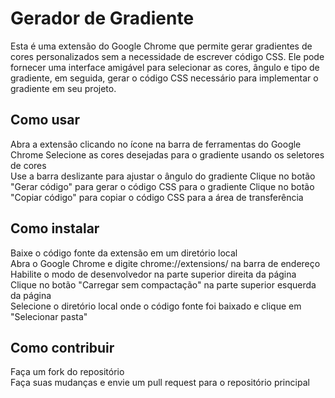 <h1>Gerador de Gradiente</h1>
<p>Esta é uma extensão do Google Chrome que permite gerar gradientes de cores personalizados sem a necessidade de escrever código CSS. 
Ele pode fornecer uma interface amigável para selecionar as cores, ângulo e tipo de gradiente, em seguida, gerar o código CSS necessário para implementar o gradiente em seu projeto.
</p>

<h2>Como usar</h2>
Abra a extensão clicando no ícone na barra de ferramentas do Google Chrome
Selecione as cores desejadas para o gradiente usando os seletores de cores
</br>
Use a barra deslizante para ajustar o ângulo do gradiente
Clique no botão "Gerar código" para gerar o código CSS para o gradiente
Clique no botão "Copiar código" para copiar o código CSS para a área de transferência
<h2>Como instalar</h2>
Baixe o código fonte da extensão em um diretório local
</br>
Abra o Google Chrome e digite chrome://extensions/ na barra de endereço
</br>
Habilite o modo de desenvolvedor na parte superior direita da página
</br>
Clique no botão "Carregar sem compactação" na parte superior esquerda da página
</br>
Selecione o diretório local onde o código fonte foi baixado e clique em "Selecionar pasta"
</br>
<h2>Como contribuir</h2>
Faça um fork do repositório
</br>
Faça suas mudanças e envie um pull request para o repositório principal
